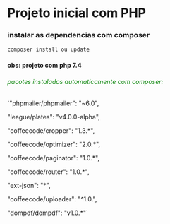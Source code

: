 # Projeto inicial com PHP

### instalar as dependencias com composer
`composer install ou update`

#### obs: projeto com php 7.4

<h6 style="color: green" >pacotes instalados automaticamente com composer:</h6>

`"phpmailer/phpmailer": "~6.0",

"league/plates": "v4.0.0-alpha",

"coffeecode/cropper": "1.3.*",

"coffeecode/optimizer": "2.0.*",

"coffeecode/paginator": "1.0.*",

"coffeecode/router": "1.0.*",

"ext-json": "*",

"coffeecode/uploader": "^1.0.",

"dompdf/dompdf": "v1.0.*"`